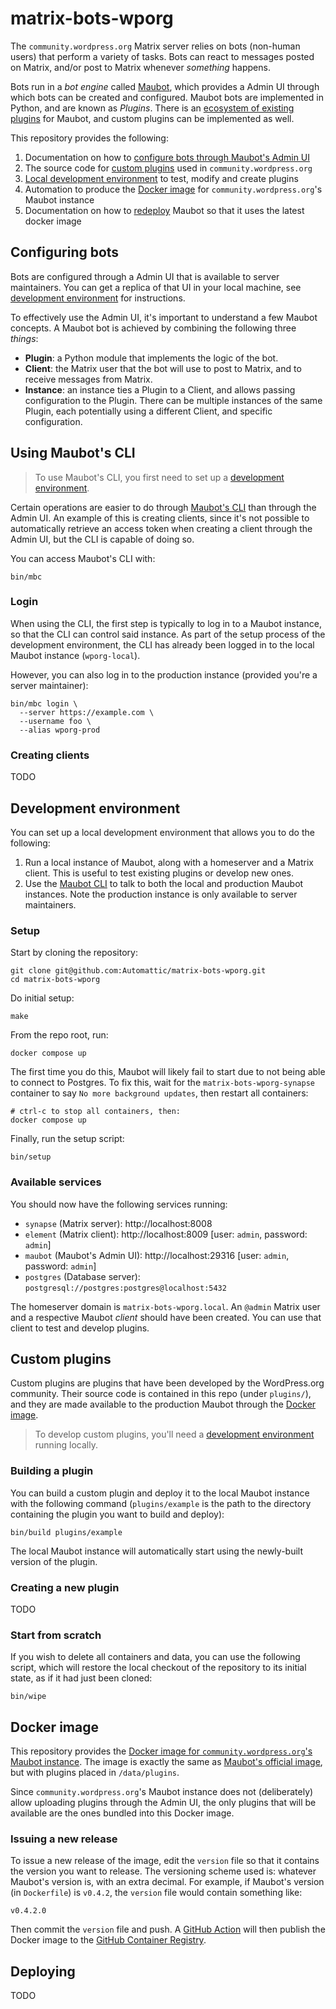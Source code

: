 # matrix-bots-wporg
The `community.wordpress.org` Matrix server relies on bots (non-human users) that perform a variety of tasks. Bots can react to messages posted on Matrix, and/or post to Matrix whenever _something_ happens.

Bots run in a _bot engine_ called [Maubot](https://maubot.xyz), which provides a Admin UI through which bots can be created and configured. Maubot bots are implemented in Python, and are known as _Plugins_. There is an [ecosystem of existing plugins](https://plugins.mau.bot/) for Maubot, and custom plugins can be implemented as well.

This repository provides the following:

1. Documentation on how to [configure bots through Maubot's Admin UI](#configuring-bots)
2. The source code for [custom plugins](#custom-plugins) used in `community.wordpress.org`
3. [Local development environment](#development-environment) to test, modify and create plugins
4. Automation to produce the [Docker image](#docker-image) for `community.wordpress.org`'s Maubot instance
5. Documentation on how to [redeploy](#deploying) Maubot so that it uses the latest docker image

## Configuring bots
Bots are configured through a Admin UI that is available to server maintainers. You can get a replica of that UI in your local machine, see [development environment](#development-environment) for instructions.

To effectively use the Admin UI, it's important to understand a few Maubot concepts. A Maubot bot is achieved by combining the following three _things_:

- **Plugin**: a Python module that implements the logic of the bot.
- **Client**: the Matrix user that the bot will use to post to Matrix, and to receive messages from Matrix.
- **Instance**: an instance ties a Plugin to a Client, and allows passing configuration to the Plugin. There can be multiple instances of the same Plugin, each potentially using a different Client, and specific configuration.

## Using Maubot's CLI
> To use Maubot's CLI, you first need to set up a [development environment](#development-environment).

Certain operations are easier to do through [Maubot's CLI](https://docs.mau.fi/maubot/usage/cli/index.html) than through the Admin UI. An example of this is creating clients, since it's not possible to automatically retrieve an access token when creating a client through the Admin UI, but the CLI is capable of doing so.

You can access Maubot's CLI with:

```shell
bin/mbc
```

### Login

When using the CLI, the first step is typically to log in to a Maubot instance, so that the CLI can control said instance. As part of the setup process of the development environment, the CLI has already been logged in to the local Maubot instance (`wporg-local`).

However, you can also log in to the production instance (provided you're a server maintainer):

```shell
bin/mbc login \
  --server https://example.com \
  --username foo \
  --alias wporg-prod
```

### Creating clients
TODO

## Development environment
You can set up a local development environment that allows you to do the following:

1. Run a local instance of Maubot, along with a homeserver and a Matrix client. This is useful to test existing plugins or develop new ones.
2. Use the [Maubot CLI](#maubots-cli) to talk to both the local and production Maubot instances. Note the production instance is only available to server maintainers.

### Setup
Start by cloning the repository:

```shell
git clone git@github.com:Automattic/matrix-bots-wporg.git
cd matrix-bots-wporg
```

Do initial setup:

```shell
make
```

From the repo root, run:

```shell
docker compose up
```

The first time you do this, Maubot will likely fail to start due to not being able to connect to Postgres. To fix this, wait for the `matrix-bots-wporg-synapse` container to say `No more background updates`, then restart all containers:

```shell
# ctrl-c to stop all containers, then:
docker compose up
```

Finally, run the setup script:

```shell
bin/setup
```

### Available services

You should now have the following services running:

- `synapse` (Matrix server): http://localhost:8008
- `element` (Matrix client): http://localhost:8009 [user: `admin`, password: `admin`]
- `maubot` (Maubot's Admin UI): http://localhost:29316 [user: `admin`, password: `admin`]
- `postgres` (Database server): `postgresql://postgres:postgres@localhost:5432`

The homeserver domain is `matrix-bots-wporg.local`. An `@admin` Matrix user and a respective Maubot _client_ should have been created. You can use that client to test and develop plugins.

## Custom plugins

Custom plugins are plugins that have been developed by the WordPress.org community. Their source code is contained in this repo (under `plugins/`), and they are made available to the production Maubot through the [Docker image](#docker-image).

> To develop custom plugins, you'll need a [development environment](#development-environment) running locally.

### Building a plugin
You can build a custom plugin and deploy it to the local Maubot instance with the following command (`plugins/example` is the path to the directory containing the plugin you want to build and deploy):

```shell
bin/build plugins/example
```

The local Maubot instance will automatically start using the newly-built version of the plugin.

### Creating a new plugin
TODO

### Start from scratch
If you wish to delete all containers and data, you can use the following script, which will restore the local checkout of the repository to its initial state, as if it had just been cloned:

```shell
bin/wipe
```

## Docker image
This repository provides the [Docker image for `community.wordpress.org`'s Maubot instance](https://github.com/Automattic/matrix-bots-wporg/pkgs/container/matrix-bots-wporg). The image is exactly the same as [Maubot's official image](https://mau.dev/maubot/maubot/container_registry/6?orderBy=NAME&sort=desc&search[]=), but with plugins placed in `/data/plugins`.

Since `community.wordpress.org`'s Maubot instance does not (deliberately) allow uploading plugins through the Admin UI, the only plugins that will be available are the ones bundled into this Docker image.

### Issuing a new release
To issue a new release of the image, edit the `version` file so that it contains the version you want to release. The versioning scheme used is: whatever Maubot's version is, with an extra decimal. For example, if Maubot's version (in `Dockerfile`) is `v0.4.2`, the `version` file would contain something like:

```
v0.4.2.0
```

Then commit the `version` file and push. A [GitHub Action](https://github.com/Automattic/matrix-bots-wporg/actions/workflows/publish-image.yml) will then publish the Docker image to the [GitHub Container Registry](https://github.com/Automattic/matrix-bots-wporg/pkgs/container/matrix-bots-wporg).

## Deploying
TODO
